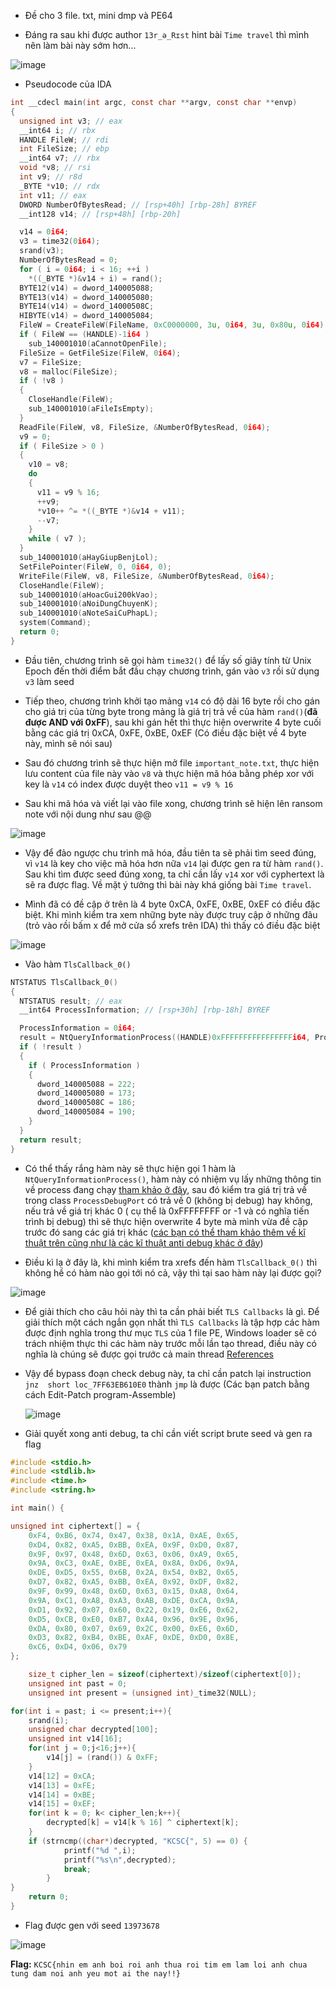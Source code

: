 - Đề cho 3 file. txt, mini dmp và PE64

- Đáng ra sau khi được author `13r_ə_Rɪst` hint bài `Time travel` thì mình nên làm bài này sớm hơn...

![image](https://github.com/user-attachments/assets/8ee98a13-d7a9-4f71-b68d-74453255604f)

- Pseudocode của IDA
```C
int __cdecl main(int argc, const char **argv, const char **envp)
{
  unsigned int v3; // eax
  __int64 i; // rbx
  HANDLE FileW; // rdi
  int FileSize; // ebp
  __int64 v7; // rbx
  void *v8; // rsi
  int v9; // r8d
  _BYTE *v10; // rdx
  int v11; // eax
  DWORD NumberOfBytesRead; // [rsp+40h] [rbp-28h] BYREF
  __int128 v14; // [rsp+48h] [rbp-20h]

  v14 = 0i64;
  v3 = time32(0i64);
  srand(v3);
  NumberOfBytesRead = 0;
  for ( i = 0i64; i < 16; ++i )
    *((_BYTE *)&v14 + i) = rand();
  BYTE12(v14) = dword_140005088;
  BYTE13(v14) = dword_140005080;
  BYTE14(v14) = dword_14000508C;
  HIBYTE(v14) = dword_140005084;
  FileW = CreateFileW(FileName, 0xC0000000, 3u, 0i64, 3u, 0x80u, 0i64);
  if ( FileW == (HANDLE)-1i64 )
    sub_140001010(aCannotOpenFile);
  FileSize = GetFileSize(FileW, 0i64);
  v7 = FileSize;
  v8 = malloc(FileSize);
  if ( !v8 )
  {
    CloseHandle(FileW);
    sub_140001010(aFileIsEmpty);
  }
  ReadFile(FileW, v8, FileSize, &NumberOfBytesRead, 0i64);
  v9 = 0;
  if ( FileSize > 0 )
  {
    v10 = v8;
    do
    {
      v11 = v9 % 16;
      ++v9;
      *v10++ ^= *((_BYTE *)&v14 + v11);
      --v7;
    }
    while ( v7 );
  }
  sub_140001010(aHayGiupBenjLol);
  SetFilePointer(FileW, 0, 0i64, 0);
  WriteFile(FileW, v8, FileSize, &NumberOfBytesRead, 0i64);
  CloseHandle(FileW);
  sub_140001010(aHoacGui200kVao);
  sub_140001010(aNoiDungChuyenK);
  sub_140001010(aNoteSaiCuPhapL);
  system(Command);
  return 0;
}
```
- Đầu tiên, chương trình sẽ gọi hàm `time32()` để lấy số giây tính từ Unix Epoch đến thời điểm bắt đầu chạy chương trình, gán vào `v3` rồi sử dụng `v3` làm seed
  
- Tiếp theo, chương trình khởi tạo mảng `v14` có độ dài 16 byte rồi cho gán cho giá trị của từng byte trong mảng là giá trị trả về của hàm `rand()`(**đã được AND với 0xFF**), sau khi gán hết thì thực hiện overwrite 4 byte cuối bằng các giá trị 0xCA, 0xFE, 0xBE, 0xEF (Có điều đặc biệt về 4 byte này, mình sẽ nói sau)

- Sau đó chương trình sẽ thực hiện mở file `important_note.txt`, thực hiện lưu content của file này vào `v8` và thực hiện mã hóa bằng phép xor với key là `v14` có index được duyệt theo `v11 = v9 % 16`

- Sau khi mã hóa và viết lại vào file xong, chương trình sẽ hiện lên ransom note với nội dung như sau @@

![image](https://github.com/user-attachments/assets/176cfa83-870c-4be7-b33f-8a7e6ea32fe0)

- Vậy để đảo ngược chu trình mã hóa, đầu tiên ta sẽ phải tìm seed đúng, vì `v14` là key cho việc mã hóa hơn nữa `v14` lại được gen ra từ hàm `rand()`. Sau khi tìm được seed đúng xong, ta chỉ cần lấy `v14` xor với cyphertext là sẽ ra được flag. Về mặt ý tưởng thì bài này khá giống bài `Time travel`.

- Mình đã có đề cập ở trên là 4 byte 0xCA, 0xFE, 0xBE, 0xEF có điều đặc biệt. Khi mình kiểm tra xem những byte này được truy cập ở những đâu (trỏ vào rồi bấm x để mở cửa sổ xrefs trên IDA) thì thấy có điều đặc biệt

![image](https://github.com/user-attachments/assets/4f90dc65-9ddc-42f8-a4e4-1306370c0272)

- Vào hàm `TlsCallback_0()`

```C
NTSTATUS TlsCallback_0()
{
  NTSTATUS result; // eax
  __int64 ProcessInformation; // [rsp+30h] [rbp-18h] BYREF

  ProcessInformation = 0i64;
  result = NtQueryInformationProcess((HANDLE)0xFFFFFFFFFFFFFFFFi64, ProcessDebugPort, &ProcessInformation, 8u, 0i64);
  if ( !result )
  {
    if ( ProcessInformation )
    {
      dword_140005088 = 222;
      dword_140005080 = 173;
      dword_14000508C = 186;
      dword_140005084 = 190;
    }
  }
  return result;
}
```
- Có thể thấy rắng hàm này sẽ thực hiện gọi 1 hàm là `NtQueryInformationProcess()`, hàm này có nhiệm vụ lấy những thông tin về process đang chạy [tham khảo ở đây](https://learn.microsoft.com/en-us/windows/win32/api/winternl/nf-winternl-ntqueryinformationprocess), sau đó kiểm tra giá trị trả về trong class `ProcessDebugPort` có trả về 0 (không bị debug) hay không, nếu trả về giá trị khác 0 ( cụ thể là 0xFFFFFFFF or -1 và có nghĩa tiến trình bị debug) thì sẽ thực hiện overwrite 4 byte mà mình vừa đề cập trước đó sang các giá trị khác ([các bạn có thể tham khảo thêm về kĩ thuật trên cũng như là các kĩ thuật anti debug khác ở đây](https://anti-debug.checkpoint.com/techniques/debug-flags.html#using-win32-api-ntqueryinformationprocess))

- Điều kì lạ ở đây là, khi mình kiểm tra xrefs đến hàm `TlsCallback_0()` thì không hề có hàm nào gọi tới nó cả, vậy thì tại sao hàm này lại được gọi?

![image](https://github.com/user-attachments/assets/31e2bc29-5b45-458b-abc0-6baa913caaa7)

- Để giải thích cho câu hỏi này thì ta cần phải biết `TLS Callbacks` là gì. Để giải thích một cách ngắn gọn nhất thì `TLS Callbacks` là tập hợp các hàm được định nghĩa trong thư mục `TLS` của 1 file PE, Windows loader sẽ có trách nhiệm thực thi các hàm này trước mỗi lần tạo thread, điều này có nghĩa là chúng sẽ được gọi trước cả main thread [References](https://medium.com/@andreabocchetti88/tls-callbacks-to-bypass-debuggers-60409195ed76)

- Vậy để bypass đoạn check debug này, ta chỉ cần patch lại instruction `jnz  short loc_7FF63EB610E0` thành `jmp` là được (Các bạn patch bằng cách Edit-Patch program-Assemble)

  ![image](https://github.com/user-attachments/assets/c3e85f48-1344-4d34-98e6-d027b1ff66a3)

  
- Giải quyết xong anti debug, ta chỉ cần viết script brute seed và gen ra flag

```C
#include <stdio.h>
#include <stdlib.h>
#include <time.h>
#include <string.h>

int main() {

unsigned int ciphertext[] = {
    0xF4, 0xB6, 0x74, 0x47, 0x38, 0x1A, 0xAE, 0x65,
    0xD4, 0x82, 0xA5, 0xBB, 0xEA, 0x9F, 0xD0, 0x87,
    0x9F, 0x97, 0x48, 0x6D, 0x63, 0x06, 0xA9, 0x65,
    0x9A, 0xC3, 0xAE, 0xBE, 0xEA, 0x8A, 0xD6, 0x9A,
    0xDE, 0xD5, 0x55, 0x6B, 0x2A, 0x54, 0xB2, 0x65,
    0xD7, 0x82, 0xA5, 0xBB, 0xEA, 0x92, 0xDF, 0x82,
    0x9F, 0x99, 0x48, 0x6D, 0x63, 0x15, 0xA8, 0x64,
    0x9A, 0xC1, 0xA8, 0xA3, 0xAB, 0xDE, 0xCA, 0x9A,
    0xD1, 0x92, 0x07, 0x60, 0x22, 0x19, 0xE6, 0x62,
    0xD5, 0xCB, 0xE0, 0xB7, 0xA4, 0x96, 0x9E, 0x96,
    0xDA, 0x80, 0x07, 0x69, 0x2C, 0x00, 0xE6, 0x6D,
    0xD3, 0x82, 0xB4, 0xBE, 0xAF, 0xDE, 0xD0, 0x8E,
    0xC6, 0xD4, 0x06, 0x79
};

    size_t cipher_len = sizeof(ciphertext)/sizeof(ciphertext[0]);
    unsigned int past = 0;
    unsigned int present = (unsigned int)_time32(NULL); 

for(int i = past; i <= present;i++){
    srand(i);
    unsigned char decrypted[100];
    unsigned int v14[16];
    for(int j = 0;j<16;j++){
        v14[j] = (rand()) & 0xFF;
    }
    v14[12] = 0xCA;
    v14[13] = 0xFE;
    v14[14] = 0xBE;
    v14[15] = 0xEF;
    for(int k = 0; k< cipher_len;k++){
        decrypted[k] = v14[k % 16] ^ ciphertext[k]; 
    }
    if (strncmp((char*)decrypted, "KCSC{", 5) == 0) {
            printf("%d ",i);
            printf("%s\n",decrypted);
            break;
        }
}  
    return 0;
}
```

- Flag được gen với seed `13973678`

![image](https://github.com/user-attachments/assets/26b32557-5616-4fc2-a931-6bd471cc6b09)

**Flag:** `KCSC{nhin em anh boi roi anh thua roi tim em lam loi anh chua tung dam noi anh yeu mot ai the nay!!}`
